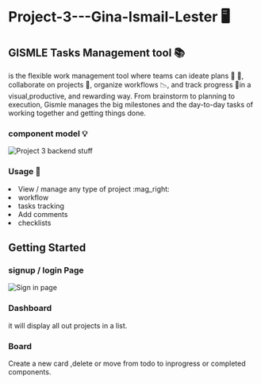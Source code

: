 # Project-3---Gina-Ismail-Lester :desktop_computer:

## GISMLE Tasks Management tool :books:

is the flexible work management tool where teams can ideate plans :memo:
:pencil:, collaborate on projects :file_folder:, organize workflows :chart_with_downwards_trend:, and track progress :round_pushpin:in a
visual,productive, and rewarding way. From brainstorm to planning to execution, Gismle manages the big milestones and the day-to-day tasks of working together and getting things done.

### component model :bulb:

![Project 3 backend stuff](https://user-images.githubusercontent.com/44399805/180172034-b1b4e020-f482-4ee4-8fa1-577934a4d178.png)

### Usage :page_facing_up:

 <li>View / manage any type of project :mag_right:</li>
      <li>workflow</li>
      <li>tasks tracking</li>
      <li>Add comments</li>
      <li>checklists</li>
      
## Getting Started

### signup / login Page

![Sign in page](https://file%2B.vscode-resource.vscode-cdn.net/var/folders/7z/0421735x1pn3t6rm196dkkqh0000gn/T/TemporaryItems/NSIRD_screencaptureui_7Kh7zb/Screenshot%202022-07-21%20at%205.34.16%20PM.png?version%3D1658396073913)

### Dashboard

it will display all out projects in a list.

### Board

Create a new card ,delete or move from todo to inprogress or completed components.
